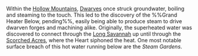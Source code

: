 ---
---

Within the [Hollow Mountains](Hollow%20Mountains.md), [Dwarves](..\..\..\..\..\..\Groupings\Dwarves.md) once struck groundwater, boiling and steaming to the touch.
This led to the discovery of the %%Grand Heater Below, pending%%, easily being able to produce steam to drive dwarven forges and machining alike. 
Originally, the superheated water was discovered to connect through the [Long Savannah](..\Long%20Savannah\Long%20Savannah.md) up until through the [Scorched Acres](..\Long%20Savannah\Scorched%20Acres.md), where the Heart siphoned the heat. 
One most notable surface breach of this hot water running below are the *Steam Gardens*. 
